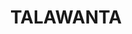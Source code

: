 ---
lastmod: '2025-04-06T06:05:20+00:00'
latitude: -29.60129298
layout: suburb
longitude: 147.0599838
postcode: '2839'
state: NSW
title: TALAWANTA
url: /nsw/talawanta/
---